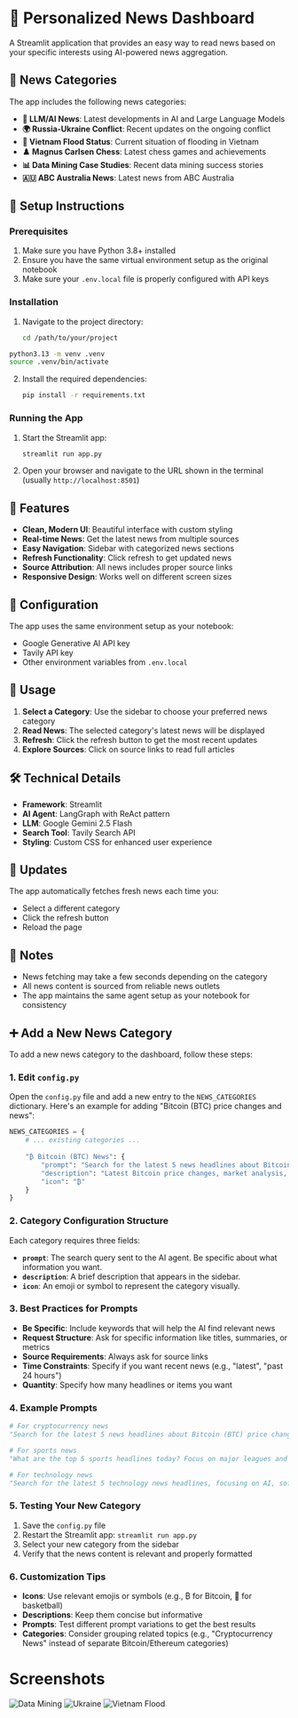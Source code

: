 # 📰 Personalized News Dashboard

A Streamlit application that provides an easy way to read news based on your specific interests using AI-powered news aggregation.

## 🎯 News Categories

The app includes the following news categories:

- **🤖 LLM/AI News**: Latest developments in AI and Large Language Models
- **🌍 Russia-Ukraine Conflict**: Recent updates on the ongoing conflict
- **🌊 Vietnam Flood Status**: Current situation of flooding in Vietnam
- **♟️ Magnus Carlsen Chess**: Latest chess games and achievements
- **📊 Data Mining Case Studies**: Recent data mining success stories
- **🇦🇺 ABC Australia News**: Latest news from ABC Australia

## 🚀 Setup Instructions

### Prerequisites

1. Make sure you have Python 3.8+ installed
2. Ensure you have the same virtual environment setup as the original notebook
3. Make sure your `.env.local` file is properly configured with API keys

### Installation

1. Navigate to the project directory:
   ```bash
   cd /path/to/your/project
   ```

```bash 
python3.13 -m venv .venv
source .venv/bin/activate
```
2. Install the required dependencies:
   ```bash
   pip install -r requirements.txt
   ```

### Running the App

1. Start the Streamlit app:
   ```bash
   streamlit run app.py
   ```

2. Open your browser and navigate to the URL shown in the terminal (usually `http://localhost:8501`)

## 🎨 Features

- **Clean, Modern UI**: Beautiful interface with custom styling
- **Real-time News**: Get the latest news from multiple sources
- **Easy Navigation**: Sidebar with categorized news sections
- **Refresh Functionality**: Click refresh to get updated news
- **Source Attribution**: All news includes proper source links
- **Responsive Design**: Works well on different screen sizes

## 🔧 Configuration

The app uses the same environment setup as your notebook:
- Google Generative AI API key
- Tavily API key
- Other environment variables from `.env.local`

## 📱 Usage

1. **Select a Category**: Use the sidebar to choose your preferred news category
2. **Read News**: The selected category's latest news will be displayed
3. **Refresh**: Click the refresh button to get the most recent updates
4. **Explore Sources**: Click on source links to read full articles

## 🛠️ Technical Details

- **Framework**: Streamlit
- **AI Agent**: LangGraph with ReAct pattern
- **LLM**: Google Gemini 2.5 Flash
- **Search Tool**: Tavily Search API
- **Styling**: Custom CSS for enhanced user experience

## 🔄 Updates

The app automatically fetches fresh news each time you:
- Select a different category
- Click the refresh button
- Reload the page

## 📝 Notes

- News fetching may take a few seconds depending on the category
- All news content is sourced from reliable news outlets
- The app maintains the same agent setup as your notebook for consistency

## ➕ Add a New News Category

To add a new news category to the dashboard, follow these steps:

### 1. Edit `config.py`

Open the `config.py` file and add a new entry to the `NEWS_CATEGORIES` dictionary. Here's an example for adding "Bitcoin (BTC) price changes and news":

```python
NEWS_CATEGORIES = {
    # ... existing categories ...
    
    "₿ Bitcoin (BTC) News": {
        "prompt": "Search for the latest 5 news headlines about Bitcoin (BTC) price changes, market analysis, and significant developments. For each headline, provide: a) the title, b) a brief summary (under 50 words), c) current BTC price if mentioned. Focus on recent price movements, regulatory news, and major Bitcoin-related events.",
        "description": "Latest Bitcoin price changes, market analysis, and crypto news",
        "icon": "₿"
    }
}
```

### 2. Category Configuration Structure

Each category requires three fields:

- **`prompt`**: The search query sent to the AI agent. Be specific about what information you want.
- **`description`**: A brief description that appears in the sidebar.
- **`icon`**: An emoji or symbol to represent the category visually.

### 3. Best Practices for Prompts

- **Be Specific**: Include keywords that will help the AI find relevant news
- **Request Structure**: Ask for specific information like titles, summaries, or metrics
- **Source Requirements**: Always ask for source links
- **Time Constraints**: Specify if you want recent news (e.g., "latest", "past 24 hours")
- **Quantity**: Specify how many headlines or items you want

### 4. Example Prompts

```python
# For cryptocurrency news
"Search for the latest 5 news headlines about Bitcoin (BTC) price changes, market analysis, and significant developments. For each headline, provide: a) the title, b) a brief summary (under 50 words), c) current BTC price if mentioned."

# For sports news
"What are the top 5 sports headlines today? Focus on major leagues and significant events. For each headline, provide the title and a brief summary."

# For technology news
"Search for the latest 5 technology news headlines, focusing on AI, software, and hardware developments. Include brief summaries and source links."
```

### 5. Testing Your New Category

1. Save the `config.py` file
2. Restart the Streamlit app: `streamlit run app.py`
3. Select your new category from the sidebar
4. Verify that the news content is relevant and properly formatted

### 6. Customization Tips

- **Icons**: Use relevant emojis or symbols (e.g., ₿ for Bitcoin, 🏀 for basketball)
- **Descriptions**: Keep them concise but informative
- **Prompts**: Test different prompt variations to get the best results
- **Categories**: Consider grouping related topics (e.g., "Cryptocurrency News" instead of separate Bitcoin/Ethereum categories)

# Screenshots

![Data Mining](images/data-mining.png) 
![Ukraine](images/ukraine.png) 
![Vietnam Flood](images/vietnam-flood.png)
